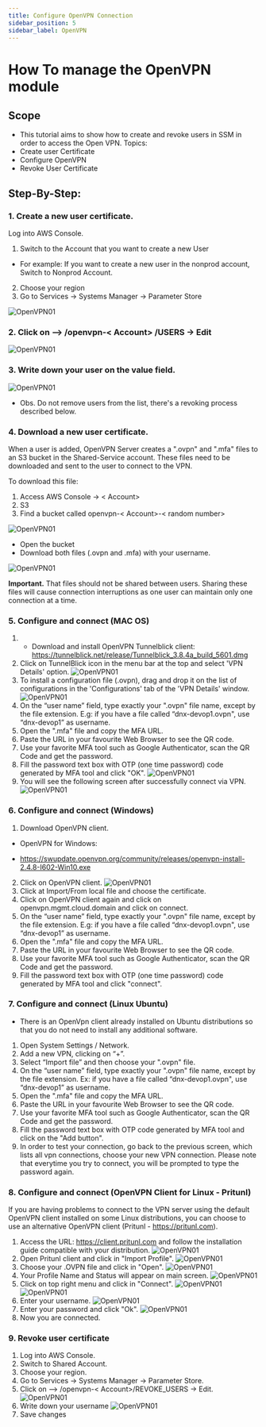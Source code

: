 ```yaml
---
title: Configure OpenVPN Connection
sidebar_position: 5
sidebar_label: OpenVPN
---
```


# How To manage the OpenVPN module

## Scope 

- This tutorial aims to show how to create and revoke users in SSM in order to access the Open VPN.
Topics:
 - Create user Certificate
 - Configure OpenVPN
 - Revoke User Certificate

## Step-By-Step:

### 1. Create a new user certificate.

 Log into AWS Console.
1. Switch to the Account that you want to create a new User
* For example: If you want to create a new user in the nonprod account, Switch to Nonprod Account.
2. Choose your region
3. Go to Services → Systems Manager → Parameter Store

![OpenVPN01](/assets/images/OpenVPN_01.png)


### 2. Click on --> /openvpn-< Account> /USERS → Edit

![OpenVPN01](/assets/images/OpenVPN_02.png)

### 3. Write down your user on the value field.

![OpenVPN01](/assets/images/OpenVPN_03.png)

* Obs. Do not remove users from the list, there's a revoking process described below.

### 4. Download a new user certificate.

When a user is added, OpenVPN Server creates a ".ovpn" and ".mfa" files to an S3 bucket in the Shared-Service account. These files need to be downloaded and sent to the user to connect to the VPN.

To download this file:

1. Access AWS Console → < Account>
2. S3
3. Find a bucket called openvpn-< Account>-< random number>

![OpenVPN01](/assets/images/OpenVPN_04.png)

 * Open the bucket
 * Download both files (.ovpn and .mfa) with your username.

 ![OpenVPN01](/assets/images/OpenVPN_05.png)

**Important.** That files should not be shared between users. Sharing these files will cause connection interruptions as one user can maintain only one connection at a time.


### 5. Configure and connect (MAC OS)
1. * Download and install OpenVPN Tunnelblick client: https://tunnelblick.net/release/Tunnelblick_3.8.4a_build_5601.dmg
2. Click on TunnelBlick icon in the menu bar at the top and select 'VPN Details' option.
![OpenVPN01](/assets/images/OpenVPN_06.png)
3. To install a configuration file (.ovpn), drag and drop it on the list of configurations in the 'Configurations' tab of the 'VPN Details' window.
![OpenVPN01](/assets/images/OpenVPN_07.png)
4. On the “user name” field, type exactly your ".ovpn" file name, except by the file extension. E.g: if you have a file called “dnx-devop1.ovpn", use “dnx-devop1” as username.
5. Open the ".mfa" file and copy the MFA URL.
6. Paste the URL in your favourite Web Browser to see the QR code.
7. Use your favorite MFA tool such as Google Authenticator, scan the QR Code and get the password.
8. Fill the password text box with OTP (one time password) code generated by MFA tool and click "OK".
![OpenVPN01](/assets/images/OpenVPN_08.png)
9. You will see the following screen after successfully connect via VPN.
![OpenVPN01](/assets/images/OpenVPN_09.png)

### 6. Configure and connect (Windows)
1. Download OpenVPN client.
 * OpenVPN for Windows:
 - https://swupdate.openvpn.org/community/releases/openvpn-install-2.4.8-I602-Win10.exe
2. Click on OpenVPN client.
![OpenVPN01](/assets/images/OpenVPN_10.png)
3. Click at Import/From local file and choose the certificate.
4. Click on OpenVPN client again and click on openvpn.mgmt.cloud.domain and click on connect.
5. On the “user name” field, type exactly your ".ovpn" file name, except by the file extension. E.g: if you have a file called “dnx-devop1.ovpn", use “dnx-devop1” as username.
6. Open the ".mfa" file and copy the MFA URL.
7. Paste the URL in your favourite Web Browser to see the QR code.
8. Use your favorite MFA tool such as Google Authenticator, scan the QR Code and get the password.
9. Fill the password text box with OTP (one time password) code generated by MFA tool and click "connect".


### 7. Configure and connect (Linux Ubuntu)
*  There is an OpenVpn client already installed on Ubuntu distributions so that you do not need to install any additional software.
1. Open System Settings / Network.
2. Add a new VPN, clicking on “+”.
3. Select “Import file” and then choose your ".ovpn" file.
4. On the “user name” field, type exactly your ".ovpn" file name, except by the file extension. Ex: if you have a file called “dnx-devop1.ovpn", use “dnx-devop1” as username.
5. Open the ".mfa" file and copy the MFA URL.
6. Paste the URL in your favourite Web Browser to see the QR code.
7. Use your favorite MFA tool such as Google Authenticator, scan the QR Code and get the password.
8. Fill the password text box with OTP code generated by MFA tool and click on the "Add button".
9. In order to test your connection, go back to the previous screen, which lists all vpn connections, choose your new VPN connection. Please note that everytime you try to connect, you will be prompted to type the password again.

### 8. Configure and connect (OpenVPN Client for Linux - Pritunl)

If you are having problems to connect to the VPN server using the default OpenVPN client installed on some Linux distributions, you can choose to use an alternative OpenVPN client (Pritunl - https://pritunl.com).

1. Access the URL: https://client.pritunl.com and follow the installation guide compatible with your distribution.
![OpenVPN01](/assets/images/OpenVPN_13.png)
2. Open Pritunl client and click in "Import Profile".
![OpenVPN01](/assets/images/OpenVPN_14.png)
3. Choose your .OVPN file and click in "Open".
![OpenVPN01](/assets/images/OpenVPN_15.png)
4. Your Profile Name and Status will appear on main screen.
![OpenVPN01](/assets/images/OpenVPN_16.png)
5. Click on top right menu and click in "Connect".
![OpenVPN01](/assets/images/OpenVPN_17_0.png)
![OpenVPN01](/assets/images/OpenVPN_17.png)
6. Enter your username.
![OpenVPN01](/assets/images/OpenVPN_18.png)
7. Enter your password and click "Ok".
![OpenVPN01](/assets/images/OpenVPN_19.png)
8. Now you are connected.

### 9. Revoke user certificate
1. Log into AWS Console.
2. Switch to Shared Account.
3. Choose your region.
4. Go to Services → Systems Manager → Parameter Store.
5. Click on --> /openvpn-< Account>/REVOKE_USERS → Edit.
![OpenVPN01](/assets/images/OpenVPN_11.png)
6. Write down your username
![OpenVPN01](/assets/images/OpenVPN_12.png)
7. Save changes